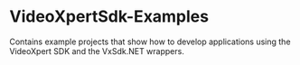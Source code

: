 # VideoXpertSdk-Examples
Contains example projects that show how to develop applications using the VideoXpert SDK and the VxSdk.NET wrappers.
